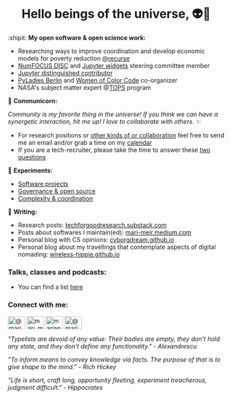 <h1 align="center">Hello beings of the universe, 👽🖖</h1>

:shipit: **My open software & open science work:**
  - Researching ways to improve coordination and develop economic models for poverty reduction @[recurse](recurse.com/)
  - [NumFOCUS DISC](https://numfocus.org/programs/diversity-inclusion) and [Jupyter widgets](https://numfocus.org/programs/diversity-inclusion) steering committee member
  - [Jupyter distinguished contributor](https://jupyter.org/governance/distinguished_contributors.html)
  - [PyLadies Berlin](https://berlin.pyladies.com/) and [Women of Color Code](https://www.linkedin.com/company/84894279/) co-organizer
  - NASA's subject matter expert @[TOPS](https://science.nasa.gov/open-science/transform-to-open-science) program

🦄 **Communicorn:**

*Community is my favorite thing in the universe! If you think we can have a synergetic interaction, hit me up! I love to collaborate with others. ✨*

  - For research positions or [other kinds of or collaboration](https://marimeireles.com/#community) feel free to send me an email and/or grab a time on my [calendar](https://calendar.app.google/8YGJwftf7mbHwp6t5)
  - If you are a tech-recruiter, please take the time to answer these [two questions](https://e7a1xatfr0q.typeform.com/to/ScImy663)

🌱 **Experiments:**
  - [Software projects](https://marimeireles.notion.site/ba473e6b20464b63bb6417a3d5e284c0?v=fd6def1276a9491eb766811161ed7ed9&pvs=4)
  - [Governance & open source](https://holly-saver-964.notion.site/Governance-and-open-source-63235d5f677448cfb411db8dbed19fc4)
  - [Complexity & coordination](https://marimeireles.notion.site/Complexity-and-coordination-15814d5b41874928b08506a55c92fc61?pvs=4)

📝 **Writing:**
  - Research posts: [techforgoodresearch.substack.com](https://techforgoodresearch.substack.com/)
  - Posts about softwares I maintain(ed): [mari-meir.medium.com](https://mari-meir.medium.com)
  - Personal blog with CS opinions: [cyborgdream.github.io](https://cyborgdream.github.io/)
  - Personal blog about my travellings that contemplate aspects of digital nomading: [wireless-hippie.github.io](https://wireless-hippie.github.io/)

### Talks, classes and podcasts:
  - You can find a list [here](https://github.com/marimeireles/talks/blob/master/README.md)

<h3 align="left">Connect with me:</h3>
<p align="left">
<a href="https://kolektiva.social/web/@marimeireles" target="blank"><img align="center" src="https://cdn.jsdelivr.net/npm/simple-icons@3.0.1/icons/mastodon.svg" alt="@marimeireles@kolektiva.social" height="30" width="40" /></a>
<a href="https://twitter.com/mari_meir" target="blank"><img align="center" src="https://cdn.jsdelivr.net/npm/simple-icons@3.0.1/icons/twitter.svg" alt="mari_meir" height="30" width="40" /></a>
<a href="https://linkedin.com/in/mariana-meireles" target="blank"><img align="center" src="https://cdn.jsdelivr.net/npm/simple-icons@3.0.1/icons/linkedin.svg" alt="mariana-meireles" height="30" width="40" /></a>
<a href="https://medium.com/@mari_meir" target="blank"><img align="center" src="https://cdn.jsdelivr.net/npm/simple-icons@3.0.1/icons/medium.svg" alt="@mari_meir" height="30" width="40" /></a>
</p>


_"Typelists are devoid of any value: Their bodies are empty, they don't hold any state, and they don't define any functionality." - Alexandrescu_

_"To inform means to convey knowledge via facts. The purpose of that is to give shape to the mind." - Rich Hickey_

_"Life is short, craft long, opportunity fleeting, experiment treacherous, judgment difficult." - Hippocrates_
